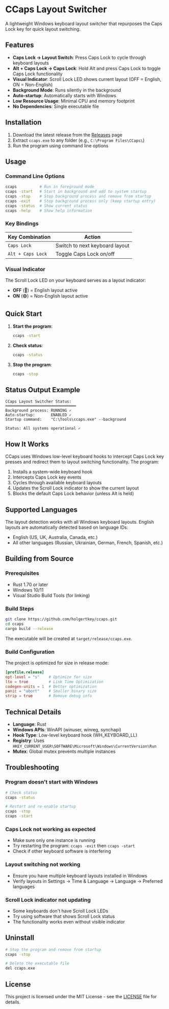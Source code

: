 # CCaps Layout Switcher

A lightweight Windows keyboard layout switcher that repurposes the Caps Lock key for quick layout switching.

## Features

- **Caps Lock → Layout Switch**: Press Caps Lock to cycle through keyboard layouts
- **Alt + Caps Lock → Caps Lock**: Hold Alt and press Caps Lock to toggle Caps Lock functionality
- **Visual Indicator**: Scroll Lock LED shows current layout (OFF = English, ON = Non-English)
- **Background Mode**: Runs silently in the background
- **Auto-startup**: Automatically starts with Windows
- **Low Resource Usage**: Minimal CPU and memory footprint
- **No Dependencies**: Single executable file

## Installation

1. Download the latest release from the [Releases](../../releases) page
2. Extract `ccaps.exe` to any folder (e.g., `C:\Program Files\CCaps\`)
3. Run the program using command line options

## Usage

### Command Line Options

```bash
ccaps          # Run in foreground mode
ccaps -start   # Start in background and add to system startup
ccaps -stop    # Stop background process and remove from startup
ccaps -exit    # Stop background process only (keep startup entry)
ccaps -status  # Show current status
ccaps -help    # Show help information
```

### Key Bindings

| Key Combination | Action |
|-----------------|--------|
| `Caps Lock` | Switch to next keyboard layout |
| `Alt + Caps Lock` | Toggle Caps Lock on/off |

### Visual Indicator

The Scroll Lock LED on your keyboard serves as a layout indicator:
- **OFF** (🔴) = English layout active
- **ON** (🟢) = Non-English layout active

## Quick Start

1. **Start the program**:
   ```bash
   ccaps -start
   ```

2. **Check status**:
   ```bash
   ccaps -status
   ```

3. **Stop the program**:
   ```bash
   ccaps -stop
   ```

## Status Output Example

```
CCaps Layout Switcher Status:
═══════════════════════════════
Background process: RUNNING ✓
Auto-startup:       ENABLED ✓
Startup command:    "C:\Tools\ccaps.exe" --background

Status: All systems operational ✓
```

## How It Works

CCaps uses Windows low-level keyboard hooks to intercept Caps Lock key presses and redirect them to layout switching functionality. The program:

1. Installs a system-wide keyboard hook
2. Intercepts Caps Lock key events
3. Cycles through available keyboard layouts
4. Updates the Scroll Lock indicator to show the current layout
5. Blocks the default Caps Lock behavior (unless Alt is held)

## Supported Languages

The layout detection works with all Windows keyboard layouts. English layouts are automatically detected based on language IDs:

- English (US, UK, Australia, Canada, etc.)
- All other languages (Russian, Ukrainian, German, French, Spanish, etc.)

## Building from Source

### Prerequisites

- Rust 1.70 or later
- Windows 10/11
- Visual Studio Build Tools (for linking)

### Build Steps

```bash
git clone https://github.com/holgertkey/ccaps.git
cd ccaps
cargo build --release
```

The executable will be created at `target/release/ccaps.exe`.

### Build Configuration

The project is optimized for size in release mode:

```toml
[profile.release]
opt-level = "s"    # Optimize for size
lto = true         # Link Time Optimization  
codegen-units = 1  # Better optimization
panic = "abort"    # Smaller binary size
strip = true       # Remove debug info
```

## Technical Details

- **Language**: Rust
- **Windows APIs**: WinAPI (winuser, winreg, synchapi)
- **Hook Type**: Low-level keyboard hook (WH_KEYBOARD_LL)
- **Registry**: Uses `HKEY_CURRENT_USER\SOFTWARE\Microsoft\Windows\CurrentVersion\Run`
- **Mutex**: Global mutex prevents multiple instances

## Troubleshooting

### Program doesn't start with Windows
```bash
# Check status
ccaps -status

# Restart and re-enable startup
ccaps -stop
ccaps -start
```

### Caps Lock not working as expected
- Make sure only one instance is running
- Try restarting the program: `ccaps -exit` then `ccaps -start`
- Check if other keyboard software is interfering

### Layout switching not working
- Ensure you have multiple keyboard layouts installed in Windows
- Verify layouts in Settings → Time & Language → Language → Preferred languages

### Scroll Lock indicator not updating
- Some keyboards don't have Scroll Lock LEDs
- Try using software that shows Scroll Lock status
- The functionality works even without visible indicator

## Uninstall

```bash
# Stop the program and remove from startup
ccaps -stop

# Delete the executable file
del ccaps.exe
```

## License

This project is licensed under the MIT License - see the [LICENSE](LICENSE) file for details.